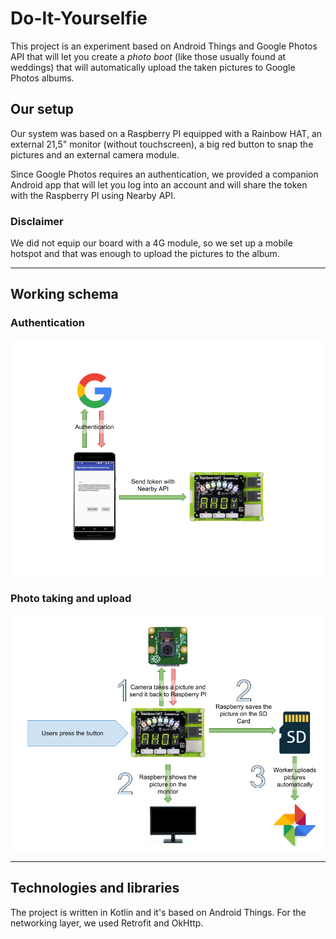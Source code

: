 # Do-It-Yourselfie

This project is an experiment based on Android Things and Google Photos API that will let you create a *photo boot* (like those usually found at weddings) that will automatically upload the taken pictures to Google Photos albums.

## Our setup
Our system was based on a Raspberry PI equipped with a Rainbow HAT, an external 21,5" monitor (without touchscreen), a big red button to snap the pictures and an external camera module.

Since Google Photos requires an authentication, we provided a companion Android app that will let you log into an account and will share the token with the Raspberry PI using Nearby API.

### Disclaimer
We did not equip our board with a 4G module, so we set up a mobile hotspot and that was enough to upload the pictures to the album.

_____

## Working schema
### Authentication

![authentication][auth-img]

### Photo taking and upload

![photo][photo-img]

____

## Technologies and libraries

The project is written in Kotlin and it's based on Android Things. For the networking layer, we used Retrofit and OkHttp.


[//]: Resources
[auth-img]: resources/authentication.png
[photo-img]: resources/photo.png